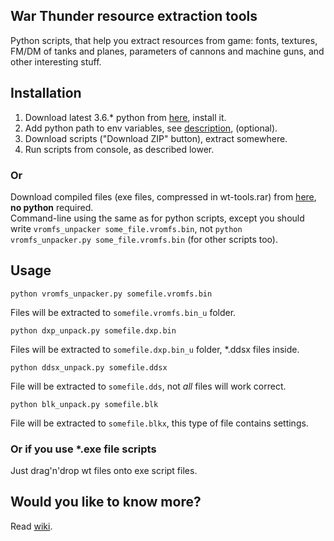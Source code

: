 ## War Thunder resource extraction tools

Python scripts, that help you extract resources from game: fonts, textures, FM/DM of tanks and planes, parameters of cannons and machine guns, and other interesting stuff.

## Installation
1. Download latest 3.6.* python from [here](https://www.python.org/downloads/), install it.
2. Add python path to env variables, see [description](https://docs.python.org/3/using/windows.html#excursus-setting-environment-variables), (optional).
3. Download scripts ("Download ZIP" button), extract somewhere.
4. Run scripts from console, as described lower.

### Or

Download compiled files (exe files, compressed in wt-tools.rar) from [here](https://github.com/klensy/wt-tools/releases), **no python** required.  
Command-line using the same as for python scripts, except you should write `vromfs_unpacker some_file.vromfs.bin`, not `python vromfs_unpacker.py some_file.vromfs.bin` (for other scripts too).

## Usage

    python vromfs_unpacker.py somefile.vromfs.bin
Files will be extracted to `somefile.vromfs.bin_u` folder.

    python dxp_unpack.py somefile.dxp.bin
Files will be extracted to `somefile.dxp.bin_u` folder, *.ddsx files inside.

    python ddsx_unpack.py somefile.ddsx
File will be extracted to `somefile.dds`, not *all* files will work correct.

    python blk_unpack.py somefile.blk
File will be extracted to `somefile.blkx`, this type of file contains settings.

### Or if you use *.exe file scripts

Just drag'n'drop wt files onto exe script files.


##  Would you like to know more?
Read [wiki](https://github.com/klensy/wt-tools/wiki).